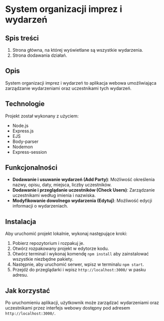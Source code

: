 # System organizacji imprez i wydarzeń

## Spis treści
1. Strona główna, na której wyświetlane są wszystkie wydarzenia.
2. Strona dodawania działań.

## Opis
System organizacji imprez i wydarzeń to aplikacja webowa umożliwiająca zarządzanie wydarzeniami oraz uczestnikami tych wydarzeń.

## Technologie
Projekt został wykonany z użyciem:
- Node.js
- Express.js
- EJS
- Body-parser
- Nodemon
- Express-session

## Funkcjonalności
- **Dodawanie i usuwanie wydarzeń (Add Party)**: Możliwość określenia nazwy, opisu, daty, miejsca, liczby uczestników.
- **Dodawanie i przeglądanie uczestników (Check Users)**: Zarządzanie uczestnikami według imienia i nazwiska.
- **Modyfikowanie dowolnego wydarzenia (Edytuj)**: Możliwość edycji informacji o wydarzeniach.

## Instalacja
Aby uruchomić projekt lokalnie, wykonaj następujące kroki:
1. Pobierz repozytorium i rozpakuj je.
2. Otwórz rozpakowany projekt w edytorze kodu.
3. Otwórz terminal i wykonaj komendę `npm install` aby zainstalować wszystkie niezbędne pakiety.
4. Następnie, aby uruchomić serwer, wpisz w terminalu `npm start`.
5. Przejdź do przeglądarki i wpisz `http://localhost:3000/` w pasku adresu.

## Jak korzystać
Po uruchomieniu aplikacji, użytkownik może zarządzać wydarzeniami oraz uczestnikami przez interfejs webowy dostępny pod adresem `http://localhost:3000/`.

